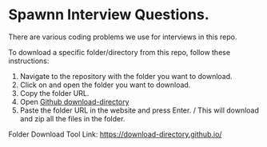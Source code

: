 # Spawnn Interview Questions.
There are various coding problems we use for interviews in this repo.

To download a specific folder/directory from this repo, follow these instructions:
1. Navigate to the repository with the folder you want to download.
2. Click on and open the folder you want to download.
3. Copy the folder URL.
4. Open  [Github download-directory](https://download-directory.github.io/)
5. Paste the folder URL in the website and press Enter. /
This will download and zip all the files in the folder.

Folder Download Tool Link: https://download-directory.github.io/